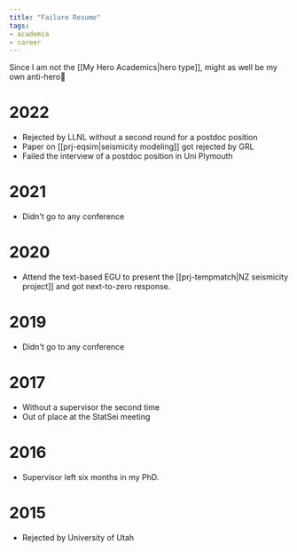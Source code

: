 ```yaml
---
title: "Failure Resume"
tags:
- academia
- career
---
```


Since I am not the [[My Hero Academics|hero type]], might as well be my own anti-hero🤡

# 2022
- Rejected by LLNL without a second round for a postdoc position
- Paper on [[prj-eqsim|seismicity modeling]] got rejected by GRL
- Failed the interview of a postdoc position in Uni Plymouth

# 2021
- Didn't go to any conference

# 2020
- Attend the text-based EGU to present the [[prj-tempmatch|NZ seismicity project]] and got next-to-zero response.

# 2019
- Didn't go to any conference

# 2017
- Without a supervisor the second time
- Out of place at the StatSei meeting

# 2016
- Supervisor left six months in my PhD.

# 2015
- Rejected by University of Utah
